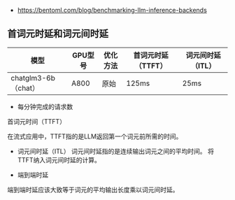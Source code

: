 


- https://bentoml.com/blog/benchmarking-llm-inference-backends



## 首词元时延和词元间时延



| 模型 | GPU型号 | 优化方法 |  首词元时延（TTFT） |词元间时延（ITL） |
| --- | --- | --- | --- | --- |
| chatglm3-6b（chat） | A800 | 原始 | 125ms| 25ms |




- 每分钟完成的请求数

首词元时间（TTFT）

在流式应用中，TTFT指的是LLM返回第一个词元前所需的时间。



- 词元间时延（ITL）
词元间时延指的是连续输出词元之间的平均时间。 将TTFT纳入词元间时延的计算。


- 端到端时延

端到端时延应该大致等于词元的平均输出长度乘以词元间时延。





